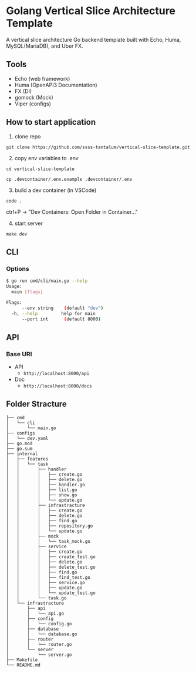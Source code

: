 # Golang Vertical Slice Architecture  Template

A vertical slice architecture Go backend template built with Echo, Huma, MySQL(MariaDB), and Uber FX.

## Tools

- Echo (web framework)
- Huma (OpenAPI3 Documentation)
- FX (DI)
- gomock (Mock)
- Viper (configs)

## How to start application

1. clone repo

`git clone https://github.com/ssss-tantalum/vertical-slice-template.git`

2. copy env variables to .env

`cd vertical-slice-template`

`cp .devcontainer/.env.example .devcontainer/.env`

3. build a dev container (in VSCode)

`code .`

ctrl+P -> "Dev Containers: Open Folder in Container..."

4. start server

`make dev`

## CLI

### Options

```bash
$ go run cmd/cli/main.go --help
Usage:
  main [flags]

Flags:
      --env string    (default "dev")
  -h, --help         help for main
      --port int      (default 8000)
```

## API

### Base URI

- API
    - `http://localhost:8000/api`
- Doc
    - `http://localhost:8000/docs`

## Folder Stracture

```
├── cmd
│   └── cli
│       └── main.go
├── configs
│   └── dev.yaml
├── go.mod
├── go.sum
├── internal
│   ├── features
│   │   └── task
│   │       ├── handler
│   │       │   ├── create.go
│   │       │   ├── delete.go
│   │       │   ├── handler.go
│   │       │   ├── list.go
│   │       │   ├── show.go
│   │       │   └── update.go
│   │       ├── infrastracture
│   │       │   ├── create.go
│   │       │   ├── delete.go
│   │       │   ├── find.go
│   │       │   ├── repository.go
│   │       │   └── update.go
│   │       ├── mock
│   │       │   └── task_mock.go
│   │       ├── service
│   │       │   ├── create.go
│   │       │   ├── create_test.go
│   │       │   ├── delete.go
│   │       │   ├── delete_test.go
│   │       │   ├── find.go
│   │       │   ├── find_test.go
│   │       │   ├── service.go
│   │       │   ├── update.go
│   │       │   └── update_test.go
│   │       └── task.go
│   └── infrastracture
│       ├── api
│       │   └── api.go
│       ├── config
│       │   └── config.go
│       ├── database
│       │   └── database.go
│       ├── router
│       │   └── router.go
│       └── server
│           └── server.go
├── Makefile
└── README.md
```

